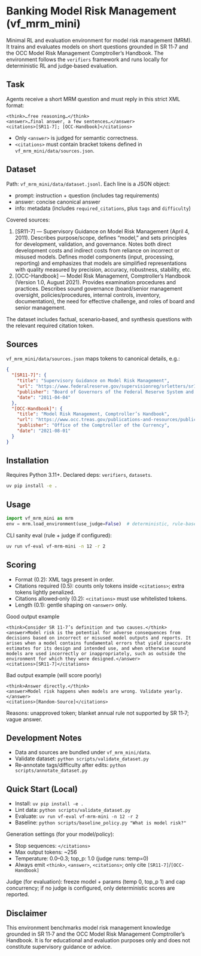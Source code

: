 # Banking Model Risk Management (vf_mrm_mini)

Minimal RL and evaluation environment for model risk management (MRM). It trains and evaluates models on short questions grounded in SR 11‑7 and the OCC Model Risk Management Comptroller’s Handbook. The environment follows the `verifiers` framework and runs locally for deterministic RL and judge‑based evaluation.

## Task

Agents receive a short MRM question and must reply in this strict XML format:

```
<think>…free reasoning…</think>
<answer>…final answer, a few sentences…</answer>
<citations>[SR11-7]; [OCC-Handbook]</citations>
```

- Only `<answer>` is judged for semantic correctness.
- `<citations>` must contain bracket tokens defined in `vf_mrm_mini/data/sources.json`.

## Dataset

Path: `vf_mrm_mini/data/dataset.jsonl`. Each line is a JSON object:

- prompt: instruction + question (includes tag requirements)
- answer: concise canonical answer
- info: metadata (includes `required_citations`, plus `tags` and `difficulty`)

Covered sources:

1. [SR11-7] — Supervisory Guidance on Model Risk Management (April 4, 2011). Describes purpose/scope, defines “model,” and sets principles for development, validation, and governance. Notes both direct development costs and indirect costs from reliance on incorrect or misused models. Defines model components (input, processing, reporting) and emphasizes that models are simplified representations with quality measured by precision, accuracy, robustness, stability, etc.
2. [OCC-Handbook] — Model Risk Management, Comptroller’s Handbook (Version 1.0, August 2021). Provides examination procedures and practices. Describes sound governance (board/senior management oversight, policies/procedures, internal controls, inventory, documentation), the need for effective challenge, and roles of board and senior management.

The dataset includes factual, scenario‑based, and synthesis questions with the relevant required citation token.

## Sources

`vf_mrm_mini/data/sources.json` maps tokens to canonical details, e.g.:

```json
{
  "[SR11-7]": {
    "title": "Supervisory Guidance on Model Risk Management",
    "url": "https://www.federalreserve.gov/supervisionreg/srletters/sr1107a1.pdf",
    "publisher": "Board of Governors of the Federal Reserve System and Office of the Comptroller of the Currency",
    "date": "2011-04-04"
  },
  "[OCC-Handbook]": {
    "title": "Model Risk Management, Comptroller’s Handbook",
    "url": "https://www.occ.treas.gov/publications-and-resources/publications/comptrollers-handbook/files/model-risk-management/pub-ch-model-risk.pdf",
    "publisher": "Office of the Comptroller of the Currency",
    "date": "2021-08-01"
  }
}
```

## Installation

Requires Python 3.11+. Declared deps: `verifiers`, `datasets`.

```bash
uv pip install -e .
```

## Usage

```python
import vf_mrm_mini as mrm
env = mrm.load_environment(use_judge=False)  # deterministic, rule-based RL
```

CLI sanity eval (rule + judge if configured):

```bash
uv run vf-eval vf-mrm-mini -n 12 -r 2
```

## Scoring

- Format (0.2): XML tags present in order.
- Citations required (0.5): counts only tokens inside `<citations>`; extra tokens lightly penalized.
- Citations allowed‑only (0.2): `<citations>` must use whitelisted tokens.
- Length (0.1): gentle shaping on `<answer>` only.

Good output example

```
<think>Consider SR 11-7’s definition and two causes.</think>
<answer>Model risk is the potential for adverse consequences from decisions based on incorrect or misused model outputs and reports. It arises when a model contains fundamental errors that yield inaccurate estimates for its design and intended use, and when otherwise sound models are used incorrectly or inappropriately, such as outside the environment for which they were designed.</answer>
<citations>[SR11-7]</citations>
```

Bad output example (will score poorly)

```
<think>Answer directly.</think>
<answer>Model risk happens when models are wrong. Validate yearly.</answer>
<citations>[Random-Source]</citations>
```

Reasons: unapproved token; blanket annual rule not supported by SR 11‑7; vague answer.

## Development Notes

- Data and sources are bundled under `vf_mrm_mini/data`.
- Validate dataset: `python scripts/validate_dataset.py`
- Re‑annotate tags/difficulty after edits: `python scripts/annotate_dataset.py`

## Quick Start (Local)

- Install: `uv pip install -e .`
- Lint data: `python scripts/validate_dataset.py`
- Evaluate: `uv run vf-eval vf-mrm-mini -n 12 -r 2`
- Baseline: `python scripts/baseline_policy.py "What is model risk?"`

Generation settings (for your model/policy):
- Stop sequences: `</citations>`
- Max output tokens: ~256
- Temperature: 0.0–0.3; top_p: 1.0 (judge runs: temp=0)
- Always emit `<think>`, `<answer>`, `<citations>`; only cite `[SR11-7]`/`[OCC-Handbook]`

Judge (for evaluation): freeze model + params (temp 0, top_p 1) and cap concurrency; if no judge is configured, only deterministic scores are reported.

## Disclaimer

This environment benchmarks model risk management knowledge grounded in SR 11‑7 and the OCC Model Risk Management Comptroller’s Handbook. It is for educational and evaluation purposes only and does not constitute supervisory guidance or advice.
